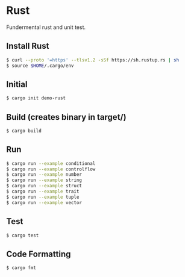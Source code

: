 # Rust

Fundermental rust and unit test.

## Install Rust

```bash
$ curl --proto '=https' --tlsv1.2 -sSf https://sh.rustup.rs | sh
$ source $HOME/.cargo/env
```

## Initial

```bash
$ cargo init demo-rust
```

## Build (creates binary in target/)

```bash
$ cargo build
```

## Run

```bash
$ cargo run --example conditional
$ cargo run --example controlflow
$ cargo run --example number
$ cargo run --example string
$ cargo run --example struct
$ cargo run --example trait
$ cargo run --example tuple
$ cargo run --example vector
```

## Test

```bash
$ cargo test
```

## Code Formatting

```bash
$ cargo fmt
```
